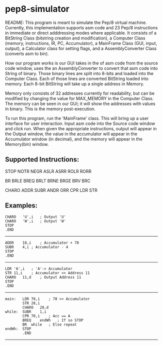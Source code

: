 # pep8-simulator
README:
This program is meant to simulate the Pep/8 virtual machine. Currently, this
implementation supports asm code and 23 Pep/8 instructions in immediate or direct 
adddressing modes where applicable. It consists of a BitString Class (bitstring creation
and modification), a Computer Class (memory, instructions, IR, PC, Accumulator), 
a MainFrame Class (GUI, input, output), a Calculator class for setting flags, and
a AssemblyConverter Class (converts asm to bin).

How our program works is our GUI takes in the of asm code from the source code window,
uses the an AssemblyConverter to convert that asm code into String of binary. Those
binary lines are split into 8-bits and loaded into the Computer Class.
Each of those lines are converted BitString loaded into memory. Each 8-bit BitString will
take up a single address in Memory. 

Memory only consists of 32 addresses currently for readability, but can be modified by
changing the value for MAX_MEMORY in the Computer Class. The memory can be seen in our GUI;
it will show the addresses with values in binary. This is the memory post-execution.

To run this program, run the 'MainFrame' class. This will bring up a user interface
for user interaction. Input asm code into the Source code window and click run. 
When given the appropriate instructions, output will appear in the Output window, the
value in the accumulator will appear in the Accumulator window (in decimal), and the
memory will appear in the Memory(bin) window.


Supported Instructions:
-----------------------------------------------------
STOP
NOTR
NEGR
ASLR
ASRR
ROLR
RORR

BR
BRLE
BREQ
BRLT
BRNE
BRGE
BRV
BRC

CHARO
ADDR
SUBR
ANDR
ORR
CPR
LDR
STR



Examples:
-----------------------------------------------------
	CHARO	'U',i	; Output 'U'
	CHARO	'W',i	; Output 'W'
	STOP                        
	.END           
-----------------------------------------------------
	ADDR	10,i	; Accumulator + 70
	SUBR	4,i	; Accumulator - 4
	STOP
	.END
-----------------------------------------------------
	LDR	'A',i	; 'A'-> Accumulator
	STR	11,i	; Accumulator >> Address 11
	CHARO	11,d	; Output Address 11
	STOP
	.END
-----------------------------------------------------
	main:	LDR	70,i	; 70 >> Accumulator
	        STR	28,i
	        CHARO	28,d
    while:	SUBR	1,i
            CPR	70,i	; Acc == A
            BREQ	endWh	; If so STOP
	        BR	while	; Else repeat
    endWh:	STOP
	        .END
	
  
-----------------------------------------------------


  
